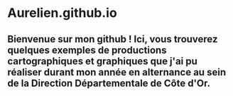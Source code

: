 # Aurelien.github.io
## Bienvenue sur mon github ! Ici, vous trouverez quelques exemples de productions cartographiques et graphiques que j'ai pu réaliser durant mon année en alternance au sein de la Direction Départementale de Côte d'Or. 
